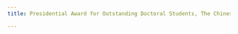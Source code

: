 ```yaml
---
title: Presidential Award for Outstanding Doctoral Students, The Chinese University of Hong Kong, Shenzhen, 2021

---
```


